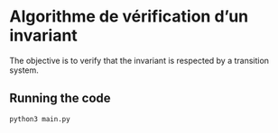 # Algorithme de vérification d’un invariant

The objective is to verify that the invariant is respected by a transition system.


## Running the code
```bash
python3 main.py
```